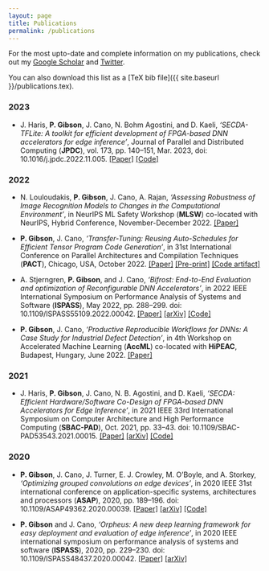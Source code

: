 ```yaml
---
layout: page
title: Publications
permalink: /publications
---
```


For the most upto-date and complete information on my publications, check out my [Google Scholar](https://scholar.google.com/citations?user=Bf-bR_UAAAAJ&hl=en&oi=ao) and [Twitter](https://twitter.com/PerryGibson_).

You can also download this list as a [TeX bib file]({{ site.baseurl }}/publications.tex).

### 2023 

- J. Haris, **P. Gibson**, J. Cano, N. Bohm Agostini, and D. Kaeli, *‘SECDA-TFLite: A toolkit for efficient development of FPGA-based DNN accelerators for edge inference’*, Journal of Parallel and Distributed Computing (**JPDC**), vol. 173, pp. 140–151, Mar. 2023, doi: 10.1016/j.jpdc.2022.11.005. [[Paper]](https://www.sciencedirect.com/science/article/pii/S0743731522002301) [[Code]](https://github.com/gicLAB/SECDA-TFLite)


### 2022

- N. Louloudakis, **P. Gibson**, J. Cano, A. Rajan, *‘Assessing Robustness of Image Recognition Models to Changes in the Computational Environment’*, in NeurIPS ML Safety Workshop (**MLSW**) co-located with NeurIPS, Hybrid Conference, November-December 2022. [[Paper]](https://openreview.net/forum?id=-7DjNGvdpx)

- **P. Gibson**, J. Cano, *‘Transfer-Tuning: Reusing Auto-Schedules for Efficient Tensor Program Code Generation’*, in 31st International Conference on Parallel Architectures and Compilation Techniques (**PACT**), Chicago, USA, October 2022. [[Paper]](https://dl.acm.org/doi/10.1145/3559009.3569682) [[Pre-print]](https://arxiv.org/abs/2201.05587) [[Code artifact]](https://github.com/gicLAB/transfer-tuning)

- A. Stjerngren, **P. Gibson**, and J. Cano, *‘Bifrost: End-to-End Evaluation and optimization of Reconfigurable DNN Accelerators’*, in 2022 IEEE International Symposium on Performance Analysis of Systems and Software (**ISPASS**), May 2022, pp. 288–299. doi: 10.1109/ISPASS55109.2022.00042.  [[Paper]](https://ieeexplore.ieee.org/document/9804659/) [[arXiv]](https://arxiv.org/abs/2204.12418) [[Code]](https://github.com/gicLAB/bifrost)

- **P. Gibson**, J. Cano, *‘Productive Reproducible Workflows for DNNs: A Case Study for Industrial Defect Detection’*, in 4th Workshop on Accelerated Machine Learning (**AccML**) co-located with **HiPEAC**, Budapest, Hungary, June 2022. [[Paper]](https://accml.dcs.gla.ac.uk/papers/2022/4thAccML_paper_2(16).pdf)

### 2021

- J. Haris, **P. Gibson**, J. Cano, N. B. Agostini, and D. Kaeli, *‘SECDA: Efficient Hardware/Software Co-Design of FPGA-based DNN Accelerators for Edge Inference’*, in 2021 IEEE 33rd International Symposium on Computer Architecture and High Performance Computing (**SBAC-PAD**), Oct. 2021, pp. 33–43. doi: 10.1109/SBAC-PAD53543.2021.00015. [[Paper]](https://ieeexplore.ieee.org/document/9651579) [[arXiv]](https://arxiv.org/abs/2110.00478) [[Code]](https://github.com/giclab/secda)

### 2020

- **P. Gibson**, J. Cano, J. Turner, E. J. Crowley, M. O’Boyle, and A. Storkey, *‘Optimizing grouped convolutions on edge devices’*, in 2020 IEEE 31st international conference on application-specific systems, architectures and processors (**ASAP**), 2020, pp. 189–196. doi: 10.1109/ASAP49362.2020.00039.  [[Paper]](https://ieeexplore.ieee.org/document/9153227/) [[arXiv]](https://arxiv.org/abs/2006.09791) [[Code]](https://github.com/apache/tvm/blob/main/python/tvm/topi/x86/group_conv2d.py#L109)

- **P. Gibson** and J. Cano, *‘Orpheus: A new deep learning framework for easy deployment and evaluation of edge inference’*, in 2020 IEEE international symposium on performance analysis of systems and software (**ISPASS**), 2020, pp. 229–230. doi: 10.1109/ISPASS48437.2020.00042. [[Paper]](https://ieeexplore.ieee.org/document/9238597) [[arXiv]](https://arxiv.org/abs/2007.13648)

